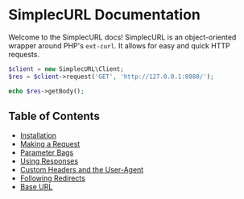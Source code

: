 # SimplecURL Documentation

Welcome to the SimplecURL docs! SimplecURL is an object-oriented wrapper around PHP's `ext-curl`. It allows for easy and quick HTTP requests.

```php
$client = new SimplecURL\Client;
$res = $client->request('GET', 'http://127.0.0.1:8080/');

echo $res->getBody();
```

## Table of Contents

- [Installation](installation.md)
- [Making a Request](making-a-request.md)
- [Parameter Bags](parameter-bags.md)
- [Using Responses](using-responses.md)
- [Custom Headers and the User-Agent](custom-headers-and-the-user-agent.md)
- [Following Redirects](following-redirects.md)
- [Base URL](base-url.md)
